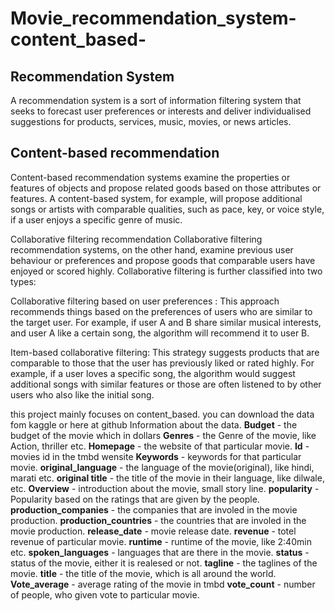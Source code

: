 # Movie_recommendation_system-content_based-
## Recommendation System 
A recommendation system is a sort of information filtering system that seeks to forecast user preferences or interests and deliver individualised suggestions for products, services, music, movies, or news articles.

## Content-based recommendation
Content-based recommendation systems examine the properties or features of objects and propose related goods based on those attributes or features. A content-based system, for example, will propose additional songs or artists with comparable qualities, such as pace, key, or voice style, if a user enjoys a specific genre of music.

Collaborative filtering recommendation
Collaborative filtering recommendation systems, on the other hand, examine previous user behaviour or preferences and propose goods that comparable users have enjoyed or scored highly. Collaborative filtering is further classified into two types: <br>

Collaborative filtering based on user preferences : This approach recommends things based on the preferences of users who are similar to the target user. For example, if user A and B share similar musical interests, and user A like a certain song, the algorithm will recommend it to user B. <br>

Item-based collaborative filtering: This strategy suggests products that are comparable to those that the user has previously liked or rated highly. For example, if a user loves a specific song, the algorithm would suggest additional songs with similar features or those are often listened to by other users who also like the initial song.

this project mainly focuses on content_based.
you can download the data fom kaggle or here at github
Information about the data.
**Budget** - the budget of the movie which in dollars
**Genres** - the Genre of the movie, like Action, thriller etc.
**Homepage** - the website of that particular movie.
**Id** - movies id in the tmbd wensite
**Keywords** - keywords for that particular movie.
**original_language** - the language of the movie(original), like hindi, marati etc.
**original title** - the title of the movie in their language, like dilwale, etc.
**Overview** - introduction about the movie, small story line.
**popularity** - Popularity based on the ratings that are given by the people.
**production_companies** - the companies that are involed in the movie production.
**production_countries** - the countries that are involed in the movie production.
**release_date** - movie release date.
**revenue** - totel revenue of particular movie.
**runtime** - runtime of the movie, like 2:40min etc.
**spoken_languages** - languages that are there in the movie.
**status** - status of the movie, either it is realesed or not.
**tagline** - the taglines of the movie.
**title** - the title of the movie, which is all around the world.
**Vote_average** - average rating of the movie in tmbd
**vote_count** - number of people, who given vote to particular movie.
